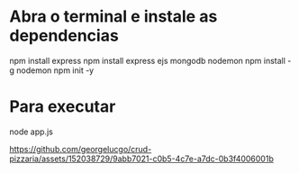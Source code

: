 # Abra o terminal e instale as dependencias

npm install express 
npm install express ejs mongodb nodemon
npm install -g nodemon
npm init -y

# Para executar

node app.js







https://github.com/georgelucgo/crud-pizzaria/assets/152038729/9abb7021-c0b5-4c7e-a7dc-0b3f4006001b





